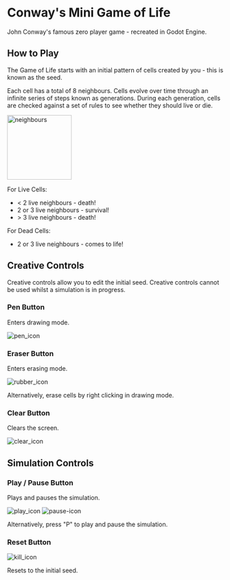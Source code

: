 # Conway's Mini Game of Life

John Conway's famous zero player game - recreated in Godot Engine.

## How to Play

The Game of Life starts with an initial pattern of cells created by you - this is known as the seed. 

Each cell has a total of 8 neighbours. Cells evolve over time through an infinite series of steps known as generations. During each generation, cells are checked against a set of rules to see whether they should live or die.

<img width="150" alt="neighbours" src="https://github.com/user-attachments/assets/3e955161-d144-46a4-8446-d74c56356e82">

For Live Cells:
* < 2 live neighbours - death!
* 2 or 3 live neighbours - survival!
* \> 3 live neighbours - death!

For Dead Cells:
* 2 or 3 live neighbours - comes to life!


## Creative Controls

Creative controls allow you to edit the initial seed. Creative controls cannot be used whilst a simulation is in progress.

### Pen Button

Enters drawing mode.

![pen_icon](https://github.com/user-attachments/assets/f8342a23-99c2-4d59-8ee9-418603840290)


### Eraser Button

Enters erasing mode. 

![rubber_icon](https://github.com/user-attachments/assets/362ab7dd-bdd8-4948-a1c3-db29a313b5ef)

Alternatively, erase cells by right clicking in drawing mode.

### Clear Button

Clears the screen.

![clear_icon](https://github.com/user-attachments/assets/2892fc91-8760-4ee2-8f15-47ef916364e7)

## Simulation Controls

### Play / Pause Button

Plays and pauses the simulation. 

![play_icon](https://github.com/user-attachments/assets/ce2a82bd-1195-4e3c-bc1f-d7e8bd5493a6) 
![pause-icon](https://github.com/user-attachments/assets/160abb63-3f5c-4105-9114-b7dc1d9b76c6)

Alternatively, press "P" to play and pause the simulation.

### Reset Button

![kill_icon](https://github.com/user-attachments/assets/f2c18550-93db-44c7-8588-fcbb7361ed32)

Resets to the initial seed.


  

 
